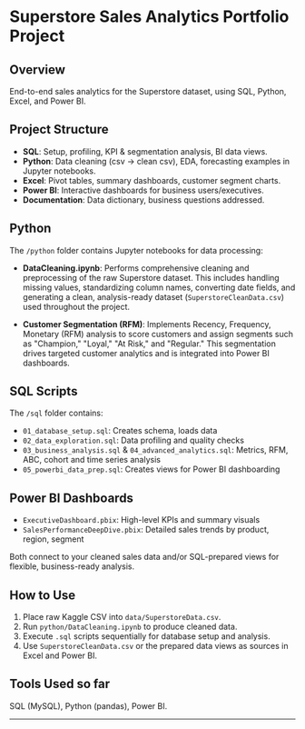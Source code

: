 # Superstore Sales Analytics Portfolio Project

## Overview
End-to-end sales analytics for the Superstore dataset, using SQL, Python, Excel, and Power BI.

## Project Structure
- **SQL**: Setup, profiling, KPI & segmentation analysis, BI data views.
- **Python**: Data cleaning (csv → clean csv), EDA, forecasting examples in Jupyter notebooks.
- **Excel**: Pivot tables, summary dashboards, customer segment charts.
- **Power BI**: Interactive dashboards for business users/executives.
- **Documentation**: Data dictionary, business questions addressed.

## Python

The `/python` folder contains Jupyter notebooks for data processing:

- **DataCleaning.ipynb**:
  Performs comprehensive cleaning and preprocessing of the raw Superstore dataset. This includes handling missing values, standardizing column names, converting date fields, and generating a clean, analysis-ready dataset (`SuperstoreCleanData.csv`) used throughout the project.

- **Customer Segmentation (RFM)**:
  Implements Recency, Frequency, Monetary (RFM) analysis to score customers and assign segments such as "Champion," "Loyal," "At Risk," and "Regular." This segmentation drives targeted customer analytics and is integrated into Power BI dashboards.


## SQL Scripts

The `/sql` folder contains:
- `01_database_setup.sql`: Creates schema, loads data
- `02_data_exploration.sql`: Data profiling and quality checks
- `03_business_analysis.sql` & `04_advanced_analytics.sql`: Metrics, RFM, ABC, cohort and time series analysis
- `05_powerbi_data_prep.sql`: Creates views for Power BI dashboarding

## Power BI Dashboards

- `ExecutiveDashboard.pbix`: High-level KPIs and summary visuals
- `SalesPerformanceDeepDive.pbix`: Detailed sales trends by product, region, segment

Both connect to your cleaned sales data and/or SQL-prepared views for flexible, business-ready analysis.

## How to Use
1. Place raw Kaggle CSV into `data/SuperstoreData.csv`.
2. Run `python/DataCleaning.ipynb` to produce cleaned data.
3. Execute `.sql` scripts sequentially for database setup and analysis.
4. Use `SuperstoreCleanData.csv` or the prepared data views as sources in Excel and Power BI.

## Tools Used so far
SQL (MySQL), Python (pandas), Power BI.

---
